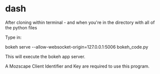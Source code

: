 # dash

After cloning within terminal - and when you're in the directory with all of the python files

Type in:

bokeh serve --allow-websocket-origin=127.0.0.1:5006 bokeh_code.py

This will execute the bokeh app server.


A Mozscape Client Identifier and Key are required to use this program.
